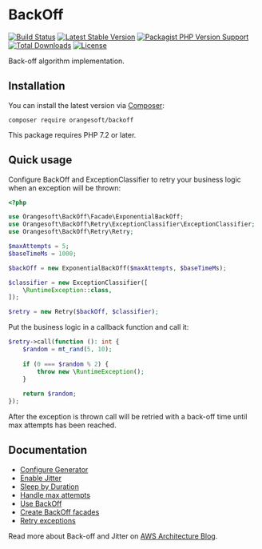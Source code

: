 # BackOff

[![Build Status](https://img.shields.io/travis/com/Orangesoft-Development/backoff/main?style=plastic)](https://travis-ci.com/Orangesoft-Development/backoff)
[![Latest Stable Version](https://img.shields.io/packagist/v/orangesoft/backoff?style=plastic)](https://packagist.org/packages/orangesoft/backoff)
[![Packagist PHP Version Support](https://img.shields.io/packagist/php-v/orangesoft/backoff?style=plastic&color=8892BF)](https://packagist.org/packages/orangesoft/backoff)
[![Total Downloads](https://img.shields.io/packagist/dt/orangesoft/backoff?style=plastic)](https://packagist.org/packages/orangesoft/backoff)
[![License](https://img.shields.io/packagist/l/orangesoft/backoff?style=plastic&color=428F7E)](https://packagist.org/packages/orangesoft/backoff)

Back-off algorithm implementation.

## Installation

You can install the latest version via [Composer](https://getcomposer.org/):

```text
composer require orangesoft/backoff
```

This package requires PHP 7.2 or later.

## Quick usage

Configure BackOff and ExceptionClassifier to retry your business logic when an exception will be thrown:

```php
<?php

use Orangesoft\BackOff\Facade\ExponentialBackOff;
use Orangesoft\BackOff\Retry\ExceptionClassifier\ExceptionClassifier;
use Orangesoft\BackOff\Retry\Retry;

$maxAttempts = 5;
$baseTimeMs = 1000;

$backOff = new ExponentialBackOff($maxAttempts, $baseTimeMs);

$classifier = new ExceptionClassifier([
    \RuntimeException::class,
]);

$retry = new Retry($backOff, $classifier);
```

Put the business logic in a callback function and call it:

```php
$retry->call(function (): int {
    $random = mt_rand(5, 10);
    
    if (0 === $random % 2) {
        throw new \RuntimeException();
    }
    
    return $random;
});
```

After the exception is thrown call will be retried with a back-off time until max attempts has been reached.

## Documentation

- [Configure Generator](docs/index.md#configure-generator)
- [Enable Jitter](docs/index.md#enable-jitter)
- [Sleep by Duration](docs/index.md#sleep-by-duration)
- [Handle max attempts](docs/index.md#handle-max-attempts)
- [Use BackOff](docs/index.md#use-backoff)
- [Create BackOff facades](docs/index.md#create-backoff-facades)
- [Retry exceptions](docs/index.md#retry-exceptions)

Read more about Back-off and Jitter on [AWS Architecture Blog](https://aws.amazon.com/ru/blogs/architecture/exponential-backoff-and-jitter/).
